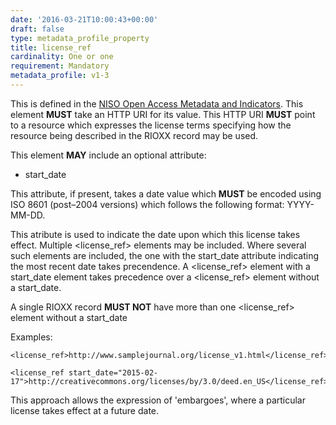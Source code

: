 ```yaml
---
date: '2016-03-21T10:00:43+00:00'
draft: false
type: metadata_profile_property
title: license_ref
cardinality: One or one
requirement: Mandatory
metadata_profile: v1-3
---
```

This is defined in the [NISO Open Access Metadata and Indicators](http://www.niso.org/workrooms/oami/). This element **MUST** take an HTTP URI for its value. This HTTP URI **MUST** point to a resource which expresses the license terms specifying how the resource being described in the RIOXX record may be used.

This element **MAY** include an optional attribute:

* start_date

This attribute, if present, takes a date value which **MUST** be encoded using ISO 8601 (post&#8211;2004 versions) which follows the following format: YYYY-MM-DD.

This atribute is used to indicate the date upon which this license takes effect. Multiple &lt;license_ref&gt; elements may be included. Where several such elements are included, the one with the start_date attribute indicating the most recent date takes precendence.
A &lt;license_ref&gt; element with a start_date element takes precedence over a &lt;license_ref&gt; element without a start_date.

A single RIOXX record **MUST NOT** have more than one &lt;license_ref&gt; element without a start_date

Examples:

    <license_ref>http://www.samplejournal.org/license_v1.html</license_ref>
    
    <license_ref start_date="2015-02-17">http://creativecommons.org/licenses/by/3.0/deed.en_US</license_ref>


This approach allows the expression of 'embargoes', where a particular license takes effect at a future date.
